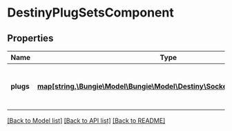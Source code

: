 # DestinyPlugSetsComponent

## Properties
Name | Type | Description | Notes
------------ | ------------- | ------------- | -------------
**plugs** | [**map[string,\Bungie\Model\\Bungie\Model\Destiny\Sockets\DestinyItemPlug[]]**](array.md) | The shared list of plugs for each relevant PlugSet, keyed by the hash identifier of the PlugSet (DestinyPlugSetDefinition). | [optional] 

[[Back to Model list]](../README.md#documentation-for-models) [[Back to API list]](../README.md#documentation-for-api-endpoints) [[Back to README]](../README.md)


